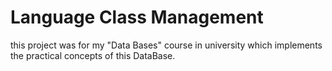 # Language Class Management
this project was for my "Data Bases" course in university which implements the practical concepts of this DataBase. 
